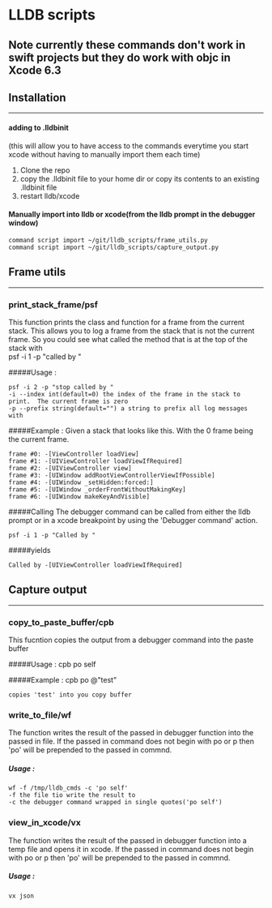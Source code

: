 # LLDB scripts

## Note currently these commands don't work in swift projects but they do work with objc in Xcode 6.3

## Installation
---
#### adding to .lldbinit
(this will allow you to have access to the commands everytime you start xcode without having to manually import them each time)

1. Clone the repo
1. copy the .lldbinit file to your home dir or copy its contents to an existing .lldbinit file
1. restart lldb/xcode

#### Manually import into lldb or xcode(from the lldb prompt in the debugger window)


    command script import ~/git/lldb_scripts/frame_utils.py
    command script import ~/git/lldb_scripts/capture_output.py


## Frame utils
---
### print_stack_frame/psf
This function prints the class and function for a frame from the current stack.  This allows you to log a frame from the stack that is not the current frame.  So you could see what called the method that is at the top of the stack with  
    psf -i 1 -p "called by "  
  
#####Usage :
    
    psf -i 2 -p "stop called by "
    -i --index int(default=0) the index of the frame in the stack to print.  The current frame is zero
    -p --prefix string(default="") a string to prefix all log messages with

#####Example :
    Given a stack that looks like this. With the 0 frame being the current frame. 
    
    frame #0: -[ViewController loadView]
    frame #1: -[UIViewController loadViewIfRequired]
    frame #2: -[UIViewController view]
    frame #3: -[UIWindow addRootViewControllerViewIfPossible]
    frame #4: -[UIWindow _setHidden:forced:]
    frame #5: -[UIWindow _orderFrontWithoutMakingKey]
    frame #6: -[UIWindow makeKeyAndVisible]

#####Calling 
The debugger command can be called from either the lldb prompt or in a xcode breakpoint by  using the 'Debugger command' action.
    
    psf -i 1 -p "Called by "
#####yields

    Called by -[UIViewController loadViewIfRequired]

## Capture output
---
### copy_to_paste_buffer/cpb
This fucntion copies the output from a debugger command into the paste buffer

#####Usage : 
    cpb po self

#####Example :
    cpb po @"test"

    copies 'test' into you copy buffer

### write_to_file/wf
The function writes the result of the passed in debugger function into the passed in file.  If the passed in command does not begin with po or p then 'po' will be prepended to the passed in commnd.

##### Usage :
    wf -f /tmp/lldb_cmds -c 'po self'
    -f the file tio write the result to
    -c the debugger command wrapped in single quotes('po self')

### view_in_xcode/vx
The function writes the result of the passed in debugger function into a temp file and opens it in xcode. If the passed in command does not begin with po or p then 'po' will be prepended to the passed in commnd.

##### Usage :
    vx json

